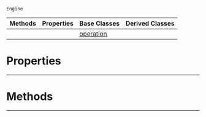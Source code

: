  `Engine`

|Methods|Properties|Base Classes|Derived Classes|
|---|---|---|---|
| | |[operation](https://github.com/PlasmaEngine/PlasmaDocs/blob/master/code_reference/class_reference/operation.markdown)| |


 #  Properties


---  
 #  Methods


---  
 

 